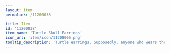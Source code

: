 ```yaml
---
layout: item
permalink: /11200038

title: Item
id: '11200038'
item_name: 'Turtle Skull Earrings'
icon_url: 'item/icon/11200005.png'
tooltip_description: 'Turtle earrings. Supposedly, anyone who wears these will live forever.'
---
```

